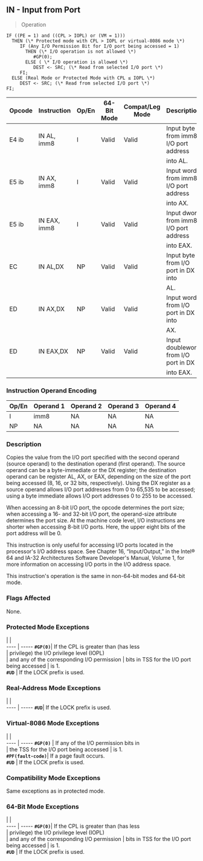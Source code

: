 ## IN - Input from Port

> Operation

``` slim
IF ((PE = 1) and ((CPL > IOPL) or (VM = 1)))
  THEN (\* Protected mode with CPL > IOPL or virtual-8086 mode \*)
     IF (Any I/O Permission Bit for I/O port being accessed = 1)
       THEN (\* I/O operation is not allowed \*)
          #GP(0);
       ELSE ( \* I/O operation is allowed \*)
          DEST <- SRC; (\* Read from selected I/O port \*)
     FI;
  ELSE (Real Mode or Protected Mode with CPL ≤ IOPL \*)
     DEST <- SRC; (\* Read from selected I/O port \*)
FI;

```

 Opcode| Instruction | Op/En| 64-Bit Mode| Compat/Leg Mode| Description                           
 ---  | --- | --- | --- | --- | ---
 E4 ib | IN AL, imm8 | I    | Valid      | Valid          | Input byte from imm8 I/O port address 
       |             |      |            |                | into AL.                              
 E5 ib | IN AX, imm8 | I    | Valid      | Valid          | Input word from imm8 I/O port address 
       |             |      |            |                | into AX.                              
 E5 ib | IN EAX, imm8| I    | Valid      | Valid          | Input dword from imm8 I/O port address
       |             |      |            |                | into EAX.                             
 EC    | IN AL,DX    | NP   | Valid      | Valid          | Input byte from I/O port in DX into   
       |             |      |            |                | AL.                                   
 ED    | IN AX,DX    | NP   | Valid      | Valid          | Input word from I/O port in DX into   
       |             |      |            |                | AX.                                   
 ED    | IN EAX,DX   | NP   | Valid      | Valid          | Input doubleword from I/O port in DX  
       |             |      |            |                | into EAX.                             

### Instruction Operand Encoding
 Op/En| Operand 1| Operand 2| Operand 3| Operand 4
 ---  | --- | --- | --- | ---
 I    | imm8     | NA       | NA       | NA       
 NP   | NA       | NA       | NA       | NA       

### Description
Copies the value from the I/O port specified with the second operand (source
operand) to the destination operand (first operand). The source operand can
be a byte-immediate or the DX register; the destination operand can be register
AL, AX, or EAX, depending on the size of the port being accessed (8, 16, or
32 bits, respectively). Using the DX register as a source operand allows I/O
port addresses from 0 to 65,535 to be accessed; using a byte immediate allows
I/O port addresses 0 to 255 to be accessed.

When accessing an 8-bit I/O port, the opcode determines the port size; when
accessing a 16- and 32-bit I/O port, the operand-size attribute determines the
port size. At the machine code level, I/O instructions are shorter when accessing
8-bit I/O ports. Here, the upper eight bits of the port address will be 0.

This instruction is only useful for accessing I/O ports located in the processor's
I/O address space. See Chapter 16, “Input/Output,” in the Intel® 64 and IA-32
Architectures Software Developer's Manual, Volume 1, for more information on
accessing I/O ports in the I/O address space.

This instruction's operation is the same in non-64-bit modes and 64-bit mode.



### Flags Affected
None.


### Protected Mode Exceptions
   | |  
---- | -----
 **``#GP(0)``**| If the CPL is greater than (has less       
       | privilege) the I/O privilege level (IOPL)  
       | and any of the corresponding I/O permission
       | bits in TSS for the I/O port being accessed
       | is 1.                                      
 **``#UD``**   | If the LOCK prefix is used.                

### Real-Address Mode Exceptions
   | |  
---- | -----
 **``#UD``**| If the LOCK prefix is used.

### Virtual-8086 Mode Exceptions
   | |  
---- | -----
 **``#GP(0)``**         | If any of the I/O permission bits in   
                | the TSS for the I/O port being accessed
                | is 1.                                  
 **``#PF(fault-code)``**| If a page fault occurs.                
 **``#UD``**            | If the LOCK prefix is used.            

### Compatibility Mode Exceptions
Same exceptions as in protected mode.


### 64-Bit Mode Exceptions
   | |  
---- | -----
 **``#GP(0)``**| If the CPL is greater than (has less       
       | privilege) the I/O privilege level (IOPL)  
       | and any of the corresponding I/O permission
       | bits in TSS for the I/O port being accessed
       | is 1.                                      
 **``#UD``**   | If the LOCK prefix is used.                
